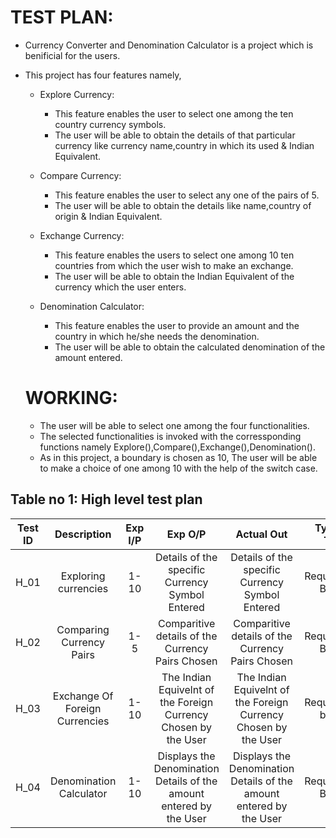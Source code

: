 # TEST PLAN:

* Currency Converter and Denomination Calculator is a project which is benificial for the users.
* This project has four features namely,
     
     * Explore Currency:
          * This feature enables the user to select one among the ten country currency symbols.
          * The user will be able to obtain the details of that particular currency like currency name,country in which its used & Indian Equivalent.
     
     * Compare Currency:
          * This feature enables the user to select any one of the pairs of 5.
          * The user will be able to obtain the details like name,country of origin & Indian Equivalent.
     
     * Exchange Currency:
          * This feature enables the users to select one among 10 ten countries from which the user wish to make an exchange.
          * The user will be able to obtain the Indian Equivalent of the currency which the user enters.
     
     * Denomination Calculator:
          * This feature enables the user to provide an amount and the country in which he/she needs the denomination.
          * The user will be able to obtain the calculated denomination of the amount entered.
             
   # WORKING:
     
     * The user will be able to select one among the four functionalities.
     * The selected functionalities is invoked with the corressponding functions namely Explore(),Compare(),Exchange(),Denomination().
     * As in this project, a boundary is chosen as 10, The user will be able to make a choice of one among 10 with the help of the switch case.

## Table no 1: High level test plan

| **Test ID** | **Description** | **Exp I/P** | **Exp O/P** | **Actual Out** |**Type Of Test**  |    
|:---:|:---:|:---:|:---:|:---:|:---:|
|H_01|Exploring currencies|1-10|Details of the specific Currency Symbol Entered|Details of the specific Currency Symbol Entered|Requirement Based|
|  H_02 | Comparing Currency Pairs | 1-5 | Comparitive details of the Currency Pairs Chosen|Comparitive details of the Currency Pairs Chosen | Requirement Based |
|  H_03| Exchange Of Foreign Currencies  | 1-10 | The Indian Equivelnt of the Foreign Currency Chosen by the User|The Indian Equivelnt of the Foreign Currency Chosen by the User |Requirement based |
|  H_04 |Denomination Calculator | 1-10 | Displays the Denomination Details of the amount entered by the User |Displays the Denomination Details of the amount entered by the User| Requirement Based|


